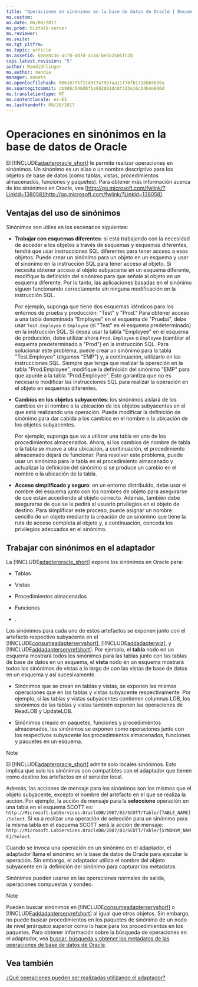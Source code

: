 ```yaml
---
title: "Operaciones en sinónimos en la base de datos de Oracle | Documentos de Microsoft"
ms.custom: 
ms.date: 06/08/2017
ms.prod: biztalk-server
ms.reviewer: 
ms.suite: 
ms.tgt_pltfrm: 
ms.topic: article
ms.assetid: 608e8c36-ac78-4d7d-aca4-be552505fc2b
caps.latest.revision: "5"
author: MandiOhlinger
ms.author: mandia
manager: anneta
ms.openlocfilehash: 006107f5f21d017a79b7aa11f70fb1728bb5639a
ms.sourcegitcommit: cb908c540d8f1a692d01dc8f313e16cb4b4e696d
ms.translationtype: MT
ms.contentlocale: es-ES
ms.lasthandoff: 09/20/2017
---
```

# <a name="operations-on-synonyms-in-oracle-database"></a>Operaciones en sinónimos en la base de datos de Oracle
El [!INCLUDE[adapteroracle_short](../../includes/adapteroracle-short-md.md)] le permite realizar operaciones en sinónimos. Un sinónimo es un alias o un nombre descriptivo para los objetos de base de datos (como tablas, vistas, procedimientos almacenados, funciones y paquetes). Para obtener más información acerca de los sinónimos en Oracle, vea [http://go.microsoft.com/fwlink/?LinkId=138058](http://go.microsoft.com/fwlink/?LinkId=138058).  
  
## <a name="advantages-of-using-synonyms"></a>Ventajas del uso de sinónimos  
 Sinónimos son útiles en los escenarios siguientes:  
  
-   **Trabajar con esquemas diferentes**: si está trabajando con la necesidad de acceder a los objetos a través de esquemas y esquemas diferentes, tendrá que usar instrucciones SQL diferentes para tener acceso a esos objetos. Puede crear un sinónimo para un objeto en un esquema y usar el sinónimo en la instrucción SQL para tener acceso al objeto. Si necesita obtener acceso al objeto subyacente en un esquema diferente, modifique la definición del sinónimo para que señale al objeto en un esquema diferente. Por lo tanto, las aplicaciones basadas en el sinónimo siguen funcionando correctamente sin ninguna modificación en la instrucción SQL.  
  
     Por ejemplo, suponga que tiene dos esquemas idénticos para los entornos de prueba y producción: "Test" y "Prod." Para obtener acceso a una tabla denominada "Employee" en el esquema de "Prueba", debe usar `Test.Employee` o `Employee` (si "Test" es el esquema predeterminado) en la instrucción SQL. Si desea usar la tabla "Employee" en el esquema de producción, debe utilizar ahora `Prod.Employee` o `Employee` (cambiar el esquema predeterminado a "Prod") en la instrucción SQL. Para solucionar este problema, puede crear un sinónimo para la tabla "Test.Employee" (digamos "EMP") y, a continuación, utilizarlo en las instrucciones SQL. Siempre que tenga que realizar la operación en la tabla "Prod.Employee", modifique la definición del sinónimo "EMP" para que apunte a la tabla "Prod.Employee". Esto garantiza que no es necesario modificar las instrucciones SQL para realizar la operación en el objeto en esquemas diferentes.  
  
-   **Cambios en los objetos subyacentes**: los sinónimos aislará de los cambios en el nombre o la ubicación de los objetos subyacentes en el que está realizando una operación. Puede modificar la definición de sinónimo para dar cabida a los cambios en el nombre o la ubicación de los objetos subyacentes.  
  
     Por ejemplo, suponga que va a utilizar una tabla en uno de los procedimientos almacenados. Ahora, si los cambios de nombre de tabla o la tabla se mueve a otra ubicación, a continuación, el procedimiento almacenado dejará de funcionar. Para resolver este problema, puede usar un sinónimo para la tabla en el procedimiento almacenado y actualizar la definición del sinónimo si se produce un cambio en el nombre o la ubicación de la tabla.  
  
-   **Acceso simplificado y seguro**: en un entorno distribuido, debe usar el nombre del esquema junto con los nombres de objeto para asegurarse de que están accediendo al objeto correcto. Además, también debe asegurarse de que se le pedirá al usuario privilegios en el objeto de destino. Para simplificar este proceso, puede asignar un nombre sencillo de un objeto mediante la creación de un sinónimo que tiene la ruta de acceso completa al objeto y, a continuación, conceda los privilegios adecuados en el sinónimo.  
  
## <a name="working-with-synonyms-in-the-adapter"></a>Trabajar con sinónimos en el adaptador  
 La [!INCLUDE[adapteroracle_short](../../includes/adapteroracle-short-md.md)] expone los sinónimos en Oracle para:  
  
-   Tablas  
  
-   Vistas  
  
-   Procedimientos almacenados  
  
-   Funciones  
  
-   .  
  
 Los sinónimos para cada uno de estos artefactos se exponen junto con el artefacto respectivo subyacente en el [!INCLUDE[consumeadapterservshort](../../includes/consumeadapterservshort-md.md)], [!INCLUDE[addadapterwiz](../../includes/addadapterwiz-md.md)], y [!INCLUDE[addadapterservrefshort](../../includes/addadapterservrefshort-md.md)]. Por ejemplo, el **tabla** nodo en un esquema mostrará todos los sinónimos para las tablas junto con las tablas de base de datos en un esquema, el **vista** nodo en un esquema mostrará todos los sinónimos de vistas a lo largo de con las vistas de base de datos en un esquema y así sucesivamente.  
  
-   Sinónimos que se crean en tablas y vistas, se exponen las mismas operaciones que en las tablas y vistas subyacente respectivamente. Por ejemplo, si las tablas y vistas subyacentes contienen columnas LOB, los sinónimos de las tablas y vistas también exponen las operaciones de ReadLOB y UpdateLOB.  
  
-   Sinónimos creado en paquetes, funciones y procedimientos almacenados, los sinónimos se exponen como operaciones junto con los respectivos subyacente los procedimientos almacenados, funciones y paquetes en un esquema.  
  
> [!NOTE]
>  El [!INCLUDE[adapteroracle_short](../../includes/adapteroracle-short-md.md)] admite solo locales sinónimos. Esto implica que solo los sinónimos son compatibles con el adaptador que tienen como destino los artefactos en el servidor local.  
  
 Además, las acciones de mensaje para los sinónimos son los mismos que el objeto subyacente, excepto el nombre del artefacto en el que se realiza la acción. Por ejemplo, la acción de mensaje para la **seleccione** operación en una tabla en el esquema SCOTT es: `http://Microsoft.LobServices.OracleDB/2007/03/SCOTT/Table/[TABLE_NAME]/Select`. Si va a realizar una operación de selección para un sinónimo para la misma tabla en el esquema SCOTT será la acción de mensaje: `http://Microsoft.LobServices.OracleDB/2007/03/SCOTT/Table/[SYNONYM_NAME]/Select`.  
  
 Cuando se invoca una operación en un sinónimo en el adaptador, el adaptador llama el sinónimo en la base de datos de Oracle para ejecutar la operación. Sin embargo, el adaptador utiliza el nombre del objeto subyacente en la definición del sinónimo para capturar los metadatos.  
  
 Sinónimos pueden usarse en las operaciones normales de salida, operaciones compuestas y sondeo.  
  
> [!NOTE]
>  Pueden buscar sinónimos en [!INCLUDE[consumeadapterservshort](../../includes/consumeadapterservshort-md.md)] o [!INCLUDE[addadapterservrefshort](../../includes/addadapterservrefshort-md.md)] al igual que otros objetos. Sin embargo, no puede buscar procedimientos en los paquetes de sinónimo de un nodo de nivel jerárquico superior como lo hace para los procedimientos en los paquetes. Para obtener información sobre la búsqueda de operaciones en el adaptador, vea [buscar, búsqueda y obtener los metadatos de las operaciones de base de datos de Oracle](../../adapters-and-accelerators/adapter-oracle-database/browse-search-and-get-metadata-for-oracle-database-operations.md).  
  
## <a name="see-also"></a>Vea también  
 [¿Qué operaciones pueden ser realizadas utilizando el adaptador?](https://msdn.microsoft.com/library/cc185219(v=bts.10).aspx)